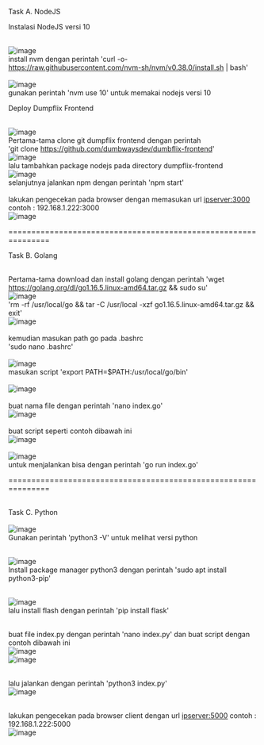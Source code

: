 Task A. NodeJS

Instalasi NodeJS versi 10

<br>![image](https://user-images.githubusercontent.com/52950376/225331503-ee493d4a-c5ff-4ff1-9ef7-0b0558cde748.png)
<br>install nvm dengan perintah 'curl -o- https://raw.githubusercontent.com/nvm-sh/nvm/v0.38.0/install.sh | bash'
<br>
<br>![image](https://user-images.githubusercontent.com/52950376/225332197-e59510a2-080f-44a7-a36e-b7b07eaf73d1.png)
<br>gunakan perintah 'nvm use 10' untuk memakai nodejs versi 10


Deploy Dumpflix Frontend

<br>![image](https://user-images.githubusercontent.com/52950376/225335507-840432f3-680e-4ae5-b2b4-144c2b3fafc8.png)
<br>Pertama-tama clone git dumpflix frontend dengan perintah 
<br>'git clone https://github.com/dumbwaysdev/dumbflix-frontend'
<br>![image](https://user-images.githubusercontent.com/52950376/225336603-5a02d8e8-8015-4f5e-a532-405084034399.png)
<br>lalu tambahkan package nodejs pada directory dumpflix-frontend
<br>![image](https://user-images.githubusercontent.com/52950376/225337172-f96ba058-5002-4018-a1ea-b793e7877db0.png)
<br>selanjutnya jalankan npm dengan perintah 'npm start'
<br>
<br>lakukan pengecekan pada browser dengan memasukan url <ipserver:3000> contoh : 192.168.1.222:3000
<br>![image](https://user-images.githubusercontent.com/52950376/225338019-77cccbf3-9810-4e3f-a846-e52bf3603d11.png)

===============================================================

Task B. Golang

<br>Pertama-tama download dan install golang dengan perintah 'wget https://golang.org/dl/go1.16.5.linux-amd64.tar.gz && sudo su'
<br>![image](https://user-images.githubusercontent.com/52950376/225338980-cdb5645e-79fa-4ed1-b23e-d0a1f0b4d398.png)
<br>'rm -rf /usr/local/go && tar -C /usr/local -xzf go1.16.5.linux-amd64.tar.gz && exit'
<br>![image](https://user-images.githubusercontent.com/52950376/225340239-314c7c5f-1664-4517-b83b-b48f7ebaf331.png)
<br>
<br>kemudian masukan path go pada .bashrc
<br>'sudo nano .bashrc'
<br>
<br>![image](https://user-images.githubusercontent.com/52950376/225340926-0e782273-dc58-4437-9c38-e49ff2a90b47.png)
<br>masukan script 'export PATH=$PATH:/usr/local/go/bin'
<br>
<br>![image](https://user-images.githubusercontent.com/52950376/225341451-091aa825-2f4c-4b9f-a58a-5924778c96e9.png)
<br>
<br>buat nama file dengan perintah 'nano index.go'
<br>![image](https://user-images.githubusercontent.com/52950376/225341748-d5476706-c462-4fd8-8681-ef62d997e75c.png)
<br>
<br>buat script seperti contoh dibawah ini
<br>![image](https://user-images.githubusercontent.com/52950376/225342368-3220d1cd-c8a1-4709-a6b7-cf01ec8c4562.png)
<br>
<br>![image](https://user-images.githubusercontent.com/52950376/225342494-ff1cccb7-3474-4197-8642-5d6e20f24e1b.png)
<br>untuk menjalankan bisa dengan perintah 'go run index.go'

===============================================================

<br>Task C. Python
<br>
<br>![image](https://user-images.githubusercontent.com/52950376/225343750-7f796fdf-2b43-48a4-96df-5d36c3f0f5a8.png)
<br>Gunakan perintah 'python3 -V' untuk melihat versi python 

<br>![image](https://user-images.githubusercontent.com/52950376/225344119-eb096e19-e830-4104-8672-d7a1f874b168.png)
<br>Install package manager python3 dengan perintah 'sudo apt install python3-pip'

<br>![image](https://user-images.githubusercontent.com/52950376/225344719-65d9ae0a-816b-4f6a-a587-c444c817ddde.png)
<br>lalu install flash dengan perintah 'pip install flask'

<br>buat file index.py dengan perintah 'nano index.py' dan buat script dengan contoh dibawah ini
<br>![image](https://user-images.githubusercontent.com/52950376/225345060-970e9143-de49-437b-9b97-e44e874b0f01.png)
<br>![image](https://user-images.githubusercontent.com/52950376/225346478-c42724fe-5b4b-497b-b874-09496aa0968f.png)

<br>lalu jalankan dengan perintah 'python3 index.py'
<br>![image](https://user-images.githubusercontent.com/52950376/225346685-6cd68ed4-b5d9-4298-bdc9-61be923f9d0c.png)

<br>lakukan pengecekan pada browser client dengan url <ipserver:5000> contoh : 192.168.1.222:5000
<br>![image](https://user-images.githubusercontent.com/52950376/225346994-fef7ccd7-8007-4019-8e78-498bae39c291.png)



